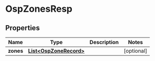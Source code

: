 # OspZonesResp

## Properties
Name | Type | Description | Notes
------------ | ------------- | ------------- | -------------
**zones** | [**List&lt;OspZoneRecord&gt;**](OspZoneRecord.md) |  |  [optional]
